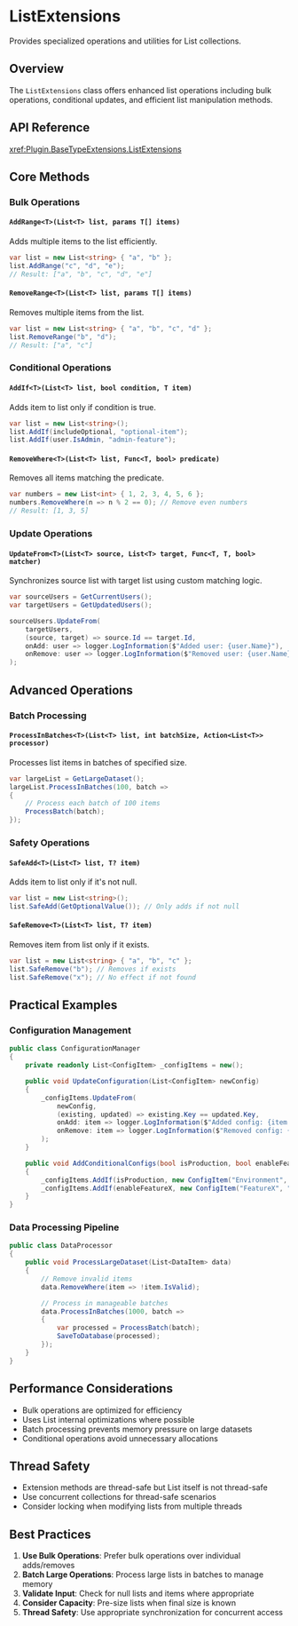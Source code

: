 # ListExtensions

Provides specialized operations and utilities for List<T> collections.

## Overview

The `ListExtensions` class offers enhanced list operations including bulk operations, conditional updates, and efficient list manipulation methods.

## API Reference

<xref:Plugin.BaseTypeExtensions.ListExtensions>

## Core Methods

### Bulk Operations

#### `AddRange<T>(List<T> list, params T[] items)`
Adds multiple items to the list efficiently.

```csharp
var list = new List<string> { "a", "b" };
list.AddRange("c", "d", "e");
// Result: ["a", "b", "c", "d", "e"]
```

#### `RemoveRange<T>(List<T> list, params T[] items)`
Removes multiple items from the list.

```csharp
var list = new List<string> { "a", "b", "c", "d" };
list.RemoveRange("b", "d");
// Result: ["a", "c"]
```

### Conditional Operations

#### `AddIf<T>(List<T> list, bool condition, T item)`
Adds item to list only if condition is true.

```csharp
var list = new List<string>();
list.AddIf(includeOptional, "optional-item");
list.AddIf(user.IsAdmin, "admin-feature");
```

#### `RemoveWhere<T>(List<T> list, Func<T, bool> predicate)`
Removes all items matching the predicate.

```csharp
var numbers = new List<int> { 1, 2, 3, 4, 5, 6 };
numbers.RemoveWhere(n => n % 2 == 0); // Remove even numbers
// Result: [1, 3, 5]
```

### Update Operations

#### `UpdateFrom<T>(List<T> source, List<T> target, Func<T, T, bool> matcher)`
Synchronizes source list with target list using custom matching logic.

```csharp
var sourceUsers = GetCurrentUsers();
var targetUsers = GetUpdatedUsers();

sourceUsers.UpdateFrom(
    targetUsers,
    (source, target) => source.Id == target.Id,
    onAdd: user => logger.LogInformation($"Added user: {user.Name}"),
    onRemove: user => logger.LogInformation($"Removed user: {user.Name}")
);
```

## Advanced Operations

### Batch Processing

#### `ProcessInBatches<T>(List<T> list, int batchSize, Action<List<T>> processor)`
Processes list items in batches of specified size.

```csharp
var largeList = GetLargeDataset();
largeList.ProcessInBatches(100, batch =>
{
    // Process each batch of 100 items
    ProcessBatch(batch);
});
```

### Safety Operations

#### `SafeAdd<T>(List<T> list, T? item)`
Adds item to list only if it's not null.

```csharp
var list = new List<string>();
list.SafeAdd(GetOptionalValue()); // Only adds if not null
```

#### `SafeRemove<T>(List<T> list, T? item)`
Removes item from list only if it exists.

```csharp
var list = new List<string> { "a", "b", "c" };
list.SafeRemove("b"); // Removes if exists
list.SafeRemove("x"); // No effect if not found
```

## Practical Examples

### Configuration Management

```csharp
public class ConfigurationManager
{
    private readonly List<ConfigItem> _configItems = new();

    public void UpdateConfiguration(List<ConfigItem> newConfig)
    {
        _configItems.UpdateFrom(
            newConfig,
            (existing, updated) => existing.Key == updated.Key,
            onAdd: item => logger.LogInformation($"Added config: {item.Key}"),
            onRemove: item => logger.LogInformation($"Removed config: {item.Key}")
        );
    }

    public void AddConditionalConfigs(bool isProduction, bool enableFeatureX)
    {
        _configItems.AddIf(isProduction, new ConfigItem("Environment", "Production"));
        _configItems.AddIf(enableFeatureX, new ConfigItem("FeatureX", "Enabled"));
    }
}
```

### Data Processing Pipeline

```csharp
public class DataProcessor
{
    public void ProcessLargeDataset(List<DataItem> data)
    {
        // Remove invalid items
        data.RemoveWhere(item => !item.IsValid);

        // Process in manageable batches
        data.ProcessInBatches(1000, batch =>
        {
            var processed = ProcessBatch(batch);
            SaveToDatabase(processed);
        });
    }
}
```

## Performance Considerations

- Bulk operations are optimized for efficiency
- Uses List<T> internal optimizations where possible
- Batch processing prevents memory pressure on large datasets
- Conditional operations avoid unnecessary allocations

## Thread Safety

- Extension methods are thread-safe but List<T> itself is not thread-safe
- Use concurrent collections for thread-safe scenarios
- Consider locking when modifying lists from multiple threads

## Best Practices

1. **Use Bulk Operations**: Prefer bulk operations over individual adds/removes
2. **Batch Large Operations**: Process large lists in batches to manage memory
3. **Validate Input**: Check for null lists and items where appropriate
4. **Consider Capacity**: Pre-size lists when final size is known
5. **Thread Safety**: Use appropriate synchronization for concurrent access
